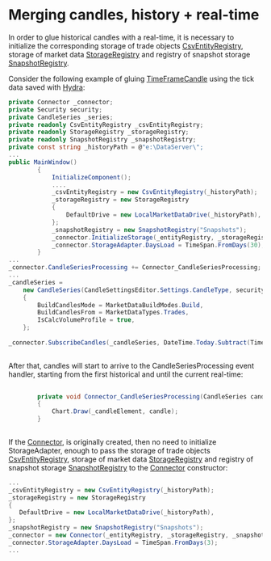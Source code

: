 # Merging candles, history + real\-time

In order to glue historical candles with a real\-time, it is necessary to initialize the corresponding storage of trade objects [CsvEntityRegistry](xref:StockSharp.Algo.Storages.Csv.CsvEntityRegistry), storage of market data [StorageRegistry](xref:StockSharp.Algo.Storages.StorageRegistry) and registry of snapshot storage [SnapshotRegistry](xref:StockSharp.Algo.Storages.SnapshotRegistry). 

Consider the following example of gluing [TimeFrameCandle](xref:StockSharp.Algo.Candles.TimeFrameCandle) using the tick data saved with [Hydra](../../hydra.md):

```cs
private Connector _connector;
private Security security;
private CandleSeries _series;
private readonly CsvEntityRegistry _csvEntityRegistry;
private readonly StorageRegistry _storageRegistry;
private readonly SnapshotRegistry _snapshotRegistry;
private const string _historyPath = @"e:\DataServer\";
...
public MainWindow()
		{
			InitializeComponent();     
            ....   
            _csvEntityRegistry = new CsvEntityRegistry(_historyPath);
            _storageRegistry = new StorageRegistry
            {
            	DefaultDrive = new LocalMarketDataDrive(_historyPath),
            };
            _snapshotRegistry = new SnapshotRegistry("Snapshots");
            _connector.InitializeStorage(_entityRegistry, _storageRegistry, _snapshotRegistry);
            _connector.StorageAdapter.DaysLoad = TimeSpan.FromDays(30);
		}
...
_connector.CandleSeriesProcessing += Connector_CandleSeriesProcessing;
...
_candleSeries =
	new CandleSeries(CandleSettingsEditor.Settings.CandleType, security, CandleSettingsEditor.Settings.Arg)
	{
		BuildCandlesMode = MarketDataBuildModes.Build,
		BuildCandlesFrom = MarketDataTypes.Trades,
		IsCalcVolumeProfile = true,
	};
  
_connector.SubscribeCandles(_candleSeries, DateTime.Today.Subtract(TimeSpan.FromDays(30)), DateTime.Now);
		
```

After that, candles will start to arrive to the CandleSeriesProcessing event handler, starting from the first historical and until the current real\-time:

```cs
        
		private void Connector_CandleSeriesProcessing(CandleSeries candleSeries, Candle candle)
		{
			Chart.Draw(_candleElement, candle);
		}
		
```

If the [Connector](xref:StockSharp.Algo.Connector), is originally created, then no need to initialize StorageAdapter, enough to pass the storage of trade objects [CsvEntityRegistry](xref:StockSharp.Algo.Storages.Csv.CsvEntityRegistry), storage of market data [StorageRegistry](xref:StockSharp.Algo.Storages.StorageRegistry) and registry of snapshot storage [SnapshotRegistry](xref:StockSharp.Algo.Storages.SnapshotRegistry) to the [Connector](xref:StockSharp.Algo.Connector) constructor:

```cs
...
_csvEntityRegistry = new CsvEntityRegistry(_historyPath);
_storageRegistry = new StorageRegistry
{
   DefaultDrive = new LocalMarketDataDrive(_historyPath),
};
_snapshotRegistry = new SnapshotRegistry("Snapshots");
_connector = new Connector(_entityRegistry, _storageRegistry, _snapshotRegistry, supportOffline: true, supportSubscriptionTracking: true);
_connector.StorageAdapter.DaysLoad = TimeSpan.FromDays(3);
...
		
```
